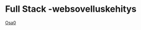 # Full Stack -websovelluskehitys

[Osa0](https://github.com/riiraty/fullstack-hy2020/blob/master/osa0/0.4-0.6.md)
